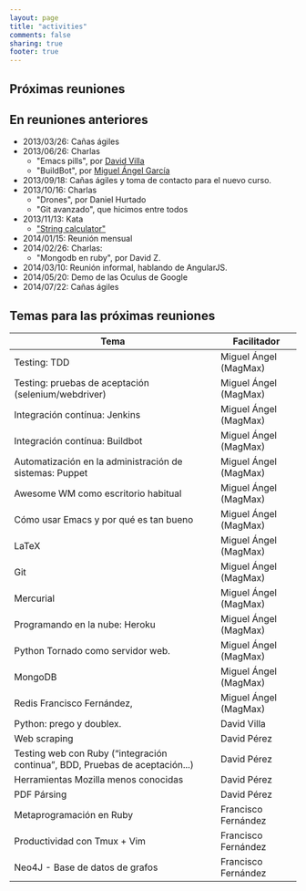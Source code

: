 ```yaml
---
layout: page
title: "activities"
comments: false
sharing: true
footer: true
---
```


## Próximas reuniones

## En reuniones anteriores

- 2013/03/26: Cañas ágiles
- 2013/06/26: Charlas
  - "Emacs pills", por [David Villa]
  - "BuildBot", por [Miguel Ángel García]
- 2013/09/18: Cañas ágiles y toma de contacto para el nuevo curso.
- 2013/10/16: Charlas
  - "Drones", por Daniel Hurtado
  - "Git avanzado", que hicimos entre todos
- 2013/11/13: Kata
  - ["String calculator"]
- 2014/01/15: Reunión mensual
- 2014/02/26: Charlas:
  - "Mongodb en ruby", por David Z.
- 2014/03/10: Reunión informal, hablando de AngularJS.
- 2014/05/20: Demo de las Oculus de Google
- 2014/07/22: Cañas ágiles


## Temas para las próximas reuniones


**Tema**     | **Facilitador**
------------ | ------------------
Testing: TDD	 |  Miguel Ángel (MagMax)
Testing: pruebas de aceptación (selenium/webdriver) 	|  Miguel Ángel (MagMax)
Integración contínua: Jenkins	 |  Miguel Ángel (MagMax)
Integración contínua: Buildbot	 |  Miguel Ángel (MagMax)
Automatización en la administración de sistemas: Puppet	 |  Miguel Ángel (MagMax)
Awesome WM como escritorio habitual	 |  Miguel Ángel (MagMax)
Cómo usar Emacs y por qué es tan bueno	 |  Miguel Ángel (MagMax)
LaTeX	 |  Miguel Ángel (MagMax)
Git	 |  Miguel Ángel (MagMax)
Mercurial	 |  Miguel Ángel (MagMax)
Programando en la nube: Heroku	 |  Miguel Ángel (MagMax)
Python Tornado como servidor web.	 |  Miguel Ángel (MagMax)
MongoDB	 |  Miguel Ángel (MagMax)
Redis	Francisco Fernández,  |  Miguel Ángel (MagMax)
Python: prego y doublex.	|  David Villa
Web scraping	|  David Pérez
Testing web con Ruby (“integración continua”, BDD, Pruebas de aceptación...)	|  David Pérez
Herramientas Mozilla menos conocidas	|  David Pérez
PDF Pársing	 |  David Pérez
Metaprogramación en Ruby	 |  Francisco Fernández
Productividad con Tmux + Vim	|  Francisco Fernández
Neo4J - Base de datos de grafos	 |  Francisco Fernández


[David Villa]: http://arco.esi.uclm.es/~david.villa/index.html
[Miguel Ángel García]: http://magmax.org/
["String calculator"]: http://www.solveet.com/exercises/Kata-String-Calculator/8


